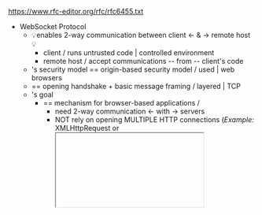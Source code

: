 https://www.rfc-editor.org/rfc/rfc6455.txt

* WebSocket Protocol
  * 💡enables 2-way communication between client <- & -> remote host 💡
    * client / runs untrusted code | controlled environment
    * remote host / accept communications -- from -- client's code 
  * 's security model == origin-based security model / used | web browsers
  * == opening handshake + basic message framing / layered | TCP
  * 's goal
    * == mechanism for browser-based applications / 
      * need 2-way communication <- with -> servers
      * NOT rely on opening MULTIPLE HTTP connections (_Example:_ XMLHttpRequest or <iframe>s & long polling)

# Introduction
* | create web applications / need client <- can communicate with -> server
  * _Example:_ instant messaging & gaming applications
  * HISTORICAL requirements
    * ⚠️abuse of HTTP ⚠️
      * Reason: 🧠 poll the server -- , via DISTINCT HTTP calls,for -- updates 🧠
      * cons
        * server -- is forced to use -- DIFFERENT underlying TCP connections / EACH client
          * _Example:_
            * | send information -- to the -- client
            * NEW one / EACH incoming message
        * wire protocol -- has a -- HIGH overhead / 
          * HTTP header / EACH client-to-server message
        * client-side script -- forced to maintain a -- mapping / outgoing connections -- to the -- incoming connection
          * Reason: 🧠 track replies 🧠
      * solution
        * 💡1! TCP connection / traffic | BOTH directions💡
  * WebSocket Protocol
    * 💡solution | PREVIOUS problem 💡
    * \+ WebSocket API [WSAPI] == ALTERNATIVE to HTTP polling / 2-way communication web page -- & -- remote server
* TODO: The same technique can be used for a variety of web applications:
  games, stock tickers, multiuser applications with simultaneous
  editing, user interfaces exposing server-side services in real time,
  etc.
# TODO: